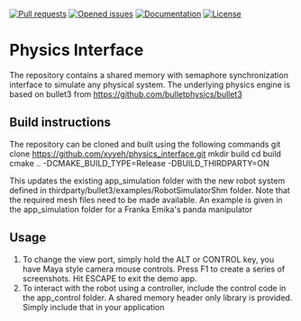 [![Pull requests](https://img.shields.io/github/issues-pr-raw/xyyeh/physics_interface.svg)](https://github.com/xyyeh/physics_interface/pulls)
[![Opened issues](https://img.shields.io/github/issues-raw/xyyeh/physics_interface.svg)](https://github.com/xyyeh/physics_interface/issues)
[![Documentation](https://img.shields.io/badge/Documentation-latest-blue.svg)](https://github.com/xyyeh/physics_interface/)
[![License](https://img.shields.io/github/license/xyyeh/physics_interface)](https://github.com/xyyeh/physics_interface/LICENSE.md)

# Physics Interface
The repository contains a shared memory with semaphore synchronization interface to simulate any physical system. The underlying physics engine is based on bullet3 from https://github.com/bulletphysics/bullet3

## Build instructions
The repository can be cloned and built using the following commands
    git clone https://github.com/xyyeh/physics_interface.git
    mkdir build
    cd build
    cmake .. -DCMAKE_BUILD_TYPE=Release -DBUILD_THIRDPARTY=ON

This updates the existing app_simulation folder with the new robot system defined in thirdparty/bullet3/examples/RobotSimulatorShm folder. Note that the required mesh files need to be made available. An example is given in the app_simulation folder for a Franka Emika's panda manipulator

## Usage
1. To change the view port, simply hold the ALT or CONTROL key, you have Maya style camera mouse controls.
Press F1 to create a series of screenshots. Hit ESCAPE to exit the demo app.
2. To interact with the robot using a controller, include the control code in the app_control folder. A shared memory header only library is provided. Simply include that in your application
